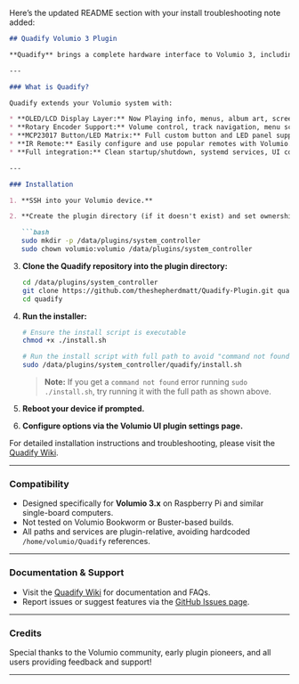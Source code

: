 Here’s the updated README section with your install troubleshooting note added:

````markdown
## Quadify Volumio 3 Plugin

**Quadify** brings a complete hardware interface to Volumio 3, including advanced display, rotary encoder, MCP23017 button/LED, and IR remote support — all wrapped up in a single, easy-to-install plugin.

---

### What is Quadify?

Quadify extends your Volumio system with:

* **OLED/LCD Display Layer:** Now Playing info, menus, album art, screensavers, system status, and more.
* **Rotary Encoder Support:** Volume control, track navigation, menu scrolling, etc.
* **MCP23017 Button/LED Matrix:** Full custom button and LED panel support via I²C expander.
* **IR Remote:** Easily configure and use popular remotes with Volumio.
* **Full integration:** Clean startup/shutdown, systemd services, UI configuration, all plugin-native paths.

---

### Installation

1. **SSH into your Volumio device.**

2. **Create the plugin directory (if it doesn't exist) and set ownership:**

   ```bash
   sudo mkdir -p /data/plugins/system_controller
   sudo chown volumio:volumio /data/plugins/system_controller
````

3. **Clone the Quadify repository into the plugin directory:**

   ```bash
   cd /data/plugins/system_controller
   git clone https://github.com/theshepherdmatt/Quadify-Plugin.git quadify
   cd quadify
   ```

4. **Run the installer:**

   ```bash
   # Ensure the install script is executable
   chmod +x ./install.sh

   # Run the install script with full path to avoid "command not found" issues
   sudo /data/plugins/system_controller/quadify/install.sh
   ```

   > **Note:** If you get a `command not found` error running `sudo ./install.sh`, try running it with the full path as shown above.

5. **Reboot your device if prompted.**

6. **Configure options via the Volumio UI plugin settings page.**

For detailed installation instructions and troubleshooting, please visit the [Quadify Wiki](https://github.com/theshepherdmatt/Quadify-Plugin/wiki).

---

### Compatibility

* Designed specifically for **Volumio 3.x** on Raspberry Pi and similar single-board computers.
* Not tested on Volumio Bookworm or Buster-based builds.
* All paths and services are plugin-relative, avoiding hardcoded `/home/volumio/Quadify` references.

---

### Documentation & Support

* Visit the [Quadify Wiki](https://github.com/theshepherdmatt/Quadify-Plugin/wiki) for documentation and FAQs.
* Report issues or suggest features via the [GitHub Issues page](https://github.com/theshepherdmatt/Quadify-Plugin/issues).

---

### Credits

Special thanks to the Volumio community, early plugin pioneers, and all users providing feedback and support!

---
